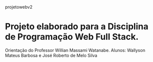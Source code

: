 projetowebv2
# Projeto elaborado para a Disciplina de Programação Web Full Stack.
Orientação do Professor Willian Massami Watanabe.
Alunos: Wallyson Mateus Barbosa e José Roberto de Melo Silva
